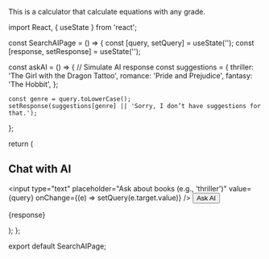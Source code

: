 This is a calculator that calculate equations 
with any grade.

import React, { useState } from 'react';

const SearchAIPage = () => {
  const [query, setQuery] = useState('');
  const [response, setResponse] = useState('');

  const askAI = () => {
    // Simulate AI response
    const suggestions = {
      thriller: 'The Girl with the Dragon Tattoo',
      romance: 'Pride and Prejudice',
      fantasy: 'The Hobbit',
    };

    const genre = query.toLowerCase();
    setResponse(suggestions[genre] || 'Sorry, I don’t have suggestions for that.');
  };

  return (
    <div>
      <h2>Chat with AI</h2>
      <input
        type="text"
        placeholder="Ask about books (e.g., 'thriller')"
        value={query}
        onChange={(e) => setQuery(e.target.value)}
      />
      <button onClick={askAI}>Ask AI</button>
      <p>{response}</p>
    </div>
  );
};

export default SearchAIPage;
